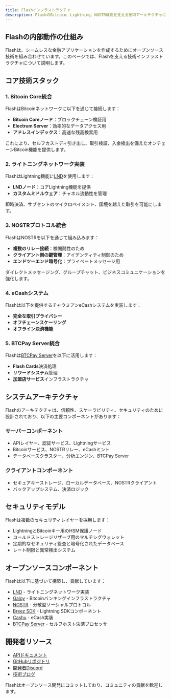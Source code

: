 ```yaml
---
title: Flashインフラストラクチャ
description: FlashのBitcoin、Lightning、NOSTR機能を支える技術アーキテクチャについて学ぶ
---
```


## Flashの内部動作の仕組み

Flashは、シームレスな金融アプリケーションを作成するためにオープンソース技術を組み合わせています。このページでは、Flashを支える技術インフラストラクチャについて説明します。

## コア技術スタック

### 1. Bitcoin Core統合

FlashはBitcoinネットワークに以下を通じて接続します：
- **Bitcoin Coreノード**：ブロックチェーン検証用
- **Electrum Server**：効率的なデータアクセス用
- **アドレスインデックス**：高速な残高検索用

これにより、セルフカストディ引き出し、取引検証、入金検出を備えたオンチェーンBitcoin機能を提供します。

### 2. ライトニングネットワーク実装

FlashはLightning機能に[LND](https://github.com/lightningnetwork/lnd)を使用します：

- **LNDノード**：コアLightning機能を提供
- **カスタムミドルウェア**：チャネル流動性を管理

即時決済、サブセントのマイクロペイメント、国境を越えた取引を可能にします。

### 3. NOSTRプロトコル統合

FlashはNOSTRを以下を通じて組み込みます：
- **複数のリレー接続**：検閲耐性のため
- **クライアント側の鍵管理**：アイデンティティ制御のため
- **エンドツーエンド暗号化**：プライベートメッセージ用

ダイレクトメッセージング、グループチャット、ビジネスコミュニケーションを強化します。

### 4. eCashシステム

Flashは以下を提供するチャウミアンeCashシステムを実装します：
- **完全な取引プライバシー**
- **オフチェーンスケーリング**
- **オフライン決済機能**

### 5. BTCPay Server統合

Flashは[BTCPay Server](https://btcpayserver.org/)を以下に活用します：
- **Flash Cards**決済処理
- **リワードシステム**管理
- **加盟店サービス**インフラストラクチャ

## システムアーキテクチャ

Flashのアーキテクチャは、信頼性、スケーラビリティ、セキュリティのために設計されており、以下の主要コンポーネントがあります：

### サーバーコンポーネント
- APIレイヤー、認証サービス、Lightningサービス
- Bitcoinサービス、NOSTRリレー、eCashミント
- データベースクラスター、分析エンジン、BTCPay Server

### クライアントコンポーネント
- セキュアキーストレージ、ローカルデータベース、NOSTRクライアント
- バックアップシステム、決済ロジック

## セキュリティモデル

Flashは複数のセキュリティレイヤーを採用します：
- LightningとBitcoinキー用のHSM保護ノード
- コールドストレージリザーブ用のマルチシグウォレット
- 定期的なセキュリティ監査と暗号化されたデータベース
- レート制限と異常検出システム

## オープンソースコンポーネント

Flashは以下に基づいて構築し、貢献しています：
- [LND](https://github.com/lightningnetwork/lnd) - ライトニングネットワーク実装
- [Galoy](https://github.com/GaloyMoney/galoy) - Bitcoinバンキングインフラストラクチャ
- [NOSTR](https://github.com/nostr-protocol/nostr) - 分散型ソーシャルプロトコル
- [Breez SDK](https://github.com/breez/breez-sdk) - Lightning SDKコンポーネント
- [Cashu](https://github.com/cashubtc/cashu) - eCash実装
- [BTCPay Server](https://github.com/btcpayserver/btcpayserver) - セルフホスト決済プロセッサ

## 開発者リソース

- [APIドキュメント](https://docs.getflash.io/api)
- [GitHubリポジトリ](https://github.com/LNFlash)
- [開発者Discord](https://discord.gg/flashbitcoin)
- [技術ブログ](https://blog.getflash.io/tech)

Flashはオープンソース開発にコミットしており、コミュニティの貢献を歓迎します。